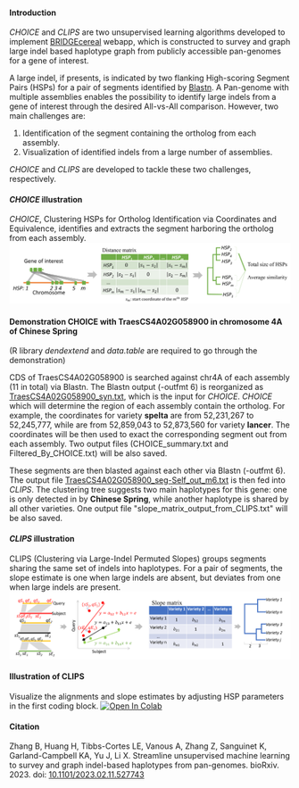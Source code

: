 #### Introduction
_CHOICE_ and _CLIPS_ are two unsupervised learning algorithms developed to implement [BRIDGEcereal](https://bridgecereal.scinet.usda.gov/) webapp, which is constructed to survey and graph large indel based haplotype graph from publicly accessible pan-genomes for a gene of interest.

A large indel, if presents, is indicated by two flanking High-scoring Segment Pairs (HSPs) for a pair of segments identified by [Blastn](https://www.ncbi.nlm.nih.gov/books/NBK279690/). A Pan-genome with multiple assemblies enables the possibility to identify large indels from a gene of interest through the desired All-vs-All comparison. However, two main challenges are:
1. Identification of the segment containing the ortholog from each assembly.
2. Visualization of identified indels from a large number of assemblies.

_CHOICE_ and _CLIPS_ are developed to tackle these two challenges, respectively.

#### _CHOICE_ illustration
_CHOICE_, Clustering HSPs for Ortholog Identification via Coordinates and Equivalence, identifies and extracts the segment harboring the ortholog from each assembly.
![CHOICES](./figs/CHOICE.png)

#### Demonstration CHOICE with TraesCS4A02G058900 in chromosome 4A of **Chinese Spring**
(R library *dendextend* and *data.table* are required to go through the demonstration)

CDS of TraesCS4A02G058900 is searched against chr4A of each assembly (11 in total) via Blastn. The Blastn output (-outfmt 6) is reorganized as [TraesCS4A02G058900_syn.txt](./data/TraesCS4A02G058900_syn.txt), which is the input for _CHOICE_. _CHOICE_ which will determine the region of each assembly contain the ortholog. For example, the coordinates for variety **spelta** are from 52,231,267 to 52,245,777, while are from 52,859,043 to 52,873,560 for variety **lancer**. The coordinates will be then used to exact the corresponding segment out from each assembly. Two output files (CHOICE_summary.txt and Filtered_By_CHOICE.txt) will be also saved.

These segments are then blasted against each other via Blastn (-outfmt 6). The output file [TraesCS4A02G058900_seg-Self_out_m6.txt](./data/TraesCS4A02G058900_seg-Self_out_m6.txt) is then fed into _CLIPS_. The clustering tree suggests two main haplotypes for this gene: one is only detected in by **Chinese Spring**, while another haplotype is shared by all other varieties. One output file "slope_matrix_output_from_CLIPS.txt" will be also saved. 

#### _CLIPS_ illustration

CLIPS (Clustering via Large-Indel Permuted Slopes) groups segments sharing the same set of indels into haplotypes. For a pair of segments, the slope estimate is one when large indels are absent, but deviates from one when large indels are present.
![CLIPS](./figs/CLIPS.png)

#### Illustration of CLIPS
Visualize the alignments and slope estimates by adjusting HSP parameters in the first coding block. [![Open In Colab](https://colab.research.google.com/assets/colab-badge.svg)](https://colab.research.google.com/github/xianranli/CHOICE_CLIPS/blob/main/CLIPS_illustration.ipynb)

#### Citation
Zhang B, Huang H, Tibbs-Cortes LE, Vanous A, Zhang Z, Sanguinet K, Garland-Campbell KA, Yu J, Li X. Streamline unsupervised machine learning to survey and graph indel-based haplotypes from pan-genomes. bioRxiv. 2023. doi: [10.1101/2023.02.11.527743](https://doi.org/10.1101/2023.02.11.527743)
